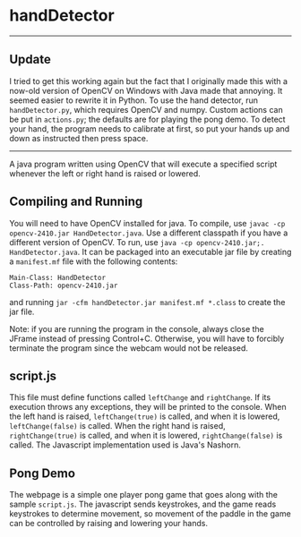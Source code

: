 # handDetector

---

## Update

I tried to get this working again but the fact that I originally made this with a now-old version of OpenCV on Windows with Java made that annoying. It seemed easier to rewrite it in Python. To use the hand detector, run `handDetector.py`, which requires OpenCV and numpy. Custom actions can be put in `actions.py`; the defaults are for playing the pong demo. To detect your hand, the program needs to calibrate at first, so put your hands up and down as instructed then press space.

---

A java program written using OpenCV that will execute a specified script whenever the left or right hand is raised or lowered.

## Compiling and Running
You will need to have OpenCV installed for java. To compile, use `javac -cp opencv-2410.jar HandDetector.java`. Use a different classpath if you have a different version of OpenCV. To run, use `java -cp opencv-2410.jar;. HandDetector.java`. It can be packaged into an executable jar file by creating a `manifest.mf` file with the following contents:
```
Main-Class: HandDetector
Class-Path: opencv-2410.jar
```
and running `jar -cfm handDetector.jar manifest.mf *.class` to create the jar file.

Note: if you are running the program in the console, always close the JFrame instead of pressing Control+C. Otherwise, you will have to forcibly terminate the program since the webcam would not be released.
## script.js
This file must define functions called `leftChange` and `rightChange`. If its execution throws any exceptions, they will be printed to the console. When the left hand is raised, `leftChange(true)` is called, and when it is lowered, `leftChange(false)` is called. When the right hand is raised, `rightChange(true)` is called, and when it is lowered, `rightChange(false)` is called. The Javascript implementation used is Java's Nashorn.
## Pong Demo
The webpage is a simple one player pong game that goes along with the sample `script.js`. The javascript sends keystrokes, and the game reads keystrokes to determine movement, so movement of the paddle in the game can be controlled by raising and lowering your hands.
